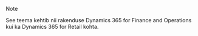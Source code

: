> [!NOTE]
> See teema kehtib nii rakenduse Dynamics 365 for Finance and Operations kui ka Dynamics 365 for Retail kohta. 